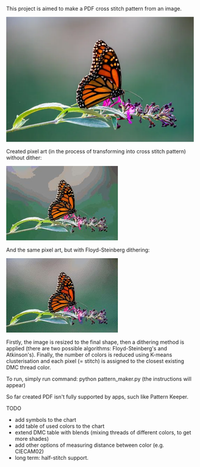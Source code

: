 This project is aimed to make a PDF cross stitch pattern from an image.

![Butterfly](./examples/butterfly.jpg)

Created pixel art (in the process of transforming into cross stitch pattern) without dither:

![Kmeans-butterfly](./examples/butterfly_no_dither.jpg)

And the same pixel art, but with Floyd-Steinberg dithering:

![Dithered-butterfly](./examples/butterfly_floyd_steinberg.jpg)

Firstly, the image is resized to the final shape, then a dithering method is applied (there are two possible algorithms: Floyd-Steinberg's and Atkinson's). Finally, the number of colors is reduced using K-means clusterisation and each pixel (= stitch) is assigned to the closest existing DMC thread color.

To run, simply run command: python pattern_maker.py (the instructions will appear)

So far created PDF isn't fully supported by apps, such like Pattern Keeper.

TODO
- add symbols to the chart
- add table of used colors to the chart
- extend DMC table with blends (mixing threads of different colors, to get more shades)
- add other options of measuring distance between color (e.g. CIECAM02)
- long term: half-stitch support.
